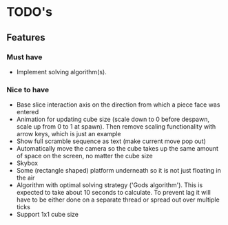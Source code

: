# TODO's

## Features
### Must have
- Implement solving algorithm(s).

### Nice to have
- Base slice interaction axis on the direction from which a piece face was entered
- Animation for updating cube size (scale down to 0 before despawn, scale up from 0 to 1 at spawn). Then remove scaling functionality with arrow keys, which is just an example
- Show full scramble sequence as text (make current move pop out)
- Automatically move the camera so the cube takes up the same amount of space on the screen, no matter the cube size
- Skybox
- Some (rectangle shaped) platform underneath so it is not just floating in the air
- Algorithm with optimal solving strategy ('Gods algorithm'). This is expected to take about 10 seconds to calculate. To prevent lag it will have to be either done on a separate thread or spread out over multiple ticks
- Support 1x1 cube size
